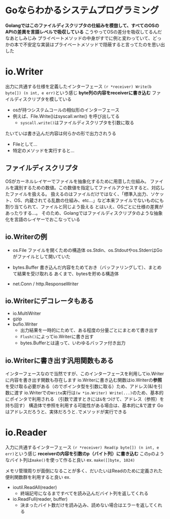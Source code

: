 # Goならわかるシステムプログラミング

**Golangではこのファイルディスクリプタの仕組みを模倣して、すべてのOSのAPIの差異を言語レベルで吸収している**
こうやってOSの差分を吸収してるんだなあとしみじみ
プライベートメソッドの中身がすでに例と変わっていて、どっかの本で不安定な実装はプライベートメソッドで隠蔽すると言ってたのを思い出した

# io.Writer
出力に共通する仕様を定義したインターフェース
`(r *receiver) Write(b byte[]) (n int, e err)`という感じ
**byte列の内容をreceiverに書き込む**
ファイルディスクリプタを模している

- osが持つシステムコールの相似形のインターフェース
- 例えば、File.Write()はsyscall.write() を呼び出してる
  - `syscall.write()`はファイルディスクリプタを引数に取る

たいていは書き込んだ内容は何らかの形で出力されうる
* Fileとして...
* 特定のメソッドを実行すると...

## ファイルディスクリプタ

OSがカーネルレイヤーでファイルを抽象化するために用意した仕組み。
ファイルを識別するための数値。この数値を指定してファイルアクセスすると、対応したファイルを扱える。
扱えるのはファイルだけではなく、「標準入出力、ソケット、OS、内蔵されてる乱数の仕組み、etc…」など本来ファイルでないものにも割り当てられて、ファイルと同じよう扱える
とはいえ、OSごとに仕様の差異があったりする…。
そのため、Golangではファイルディスクリプタのような抽象化を言語のレイヤーでおこなっている

## io.Writerの例
* os.File
ファイルを開くための構造体
os.Stdin、os.Stdoutやos.StderrはGoがファイルとして開いていた

* bytes.Buffer
書き込んだ内容をためておき（バッファリングして）、まとめて結果を受け取れる
あくまで、bytesを貯める構造体

* net.Conn / http.ResponseWriter

## io.Writerにデコレータもある
* io.MultiWriter
* gzip
* bufio.Writer
  * 出力結果を一時的にためて、ある程度の分量ごとにまとめて書き出す
  * `Flush()`によってio.Writerに書き出す
  * bytes.Bufferとは違って、いわゆるバッファ付き出力


## io.Writerに書き出す汎用関数もある
インターフェースなので当然ですが、このインターフェースを利用してio.Writerに内容を書き出す関数も存在します
io.Writerに書き込む関数はio.Writerの**参照**を受け取る必要がある（のでポインタ型を引数に取る）ため、アドレス(&)を引数に渡す
io.Writerでの`Write`実行は`(w *io.Writer) Write(...)`のため、基本的にポインタで利用される
（引数で渡すときには`&`をつけて、アドレス（参照）を持ち回す）
構造体で参照を利用する可能性がある場合は、基本的に&で渡す
Goはアドレスだろうと、実体だろうと`.`でメソッドが実行できる

# io.Reader
入力に共通するインターフェース
`(r *receiver) Read(p byte[]) (n int, e err)`という感じ
**receiverの内容を引数のp（バイト列）に書き込む**
この`p`のようなバイト列は`make()`を使って作ると良い
ex. `make([]byte, 1024)`

メモリ管理周りが面倒になることが多く、だいたいはReadのために定義された便利関数群を利用すると良い
ex. 
* ioutil.ReadAll(reader)
  * 終端記号になるまですべてを読み込んだバイト列を返してくれる
* io.ReadFull(reader, buffer)
  * 決まったバイト数だけを読み込み、読めない場合はエラーを返してくれる


